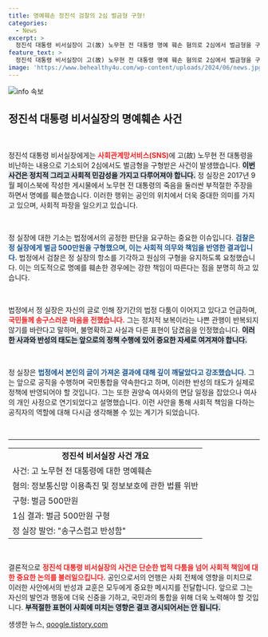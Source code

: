 ```yaml
---
title: 명예훼손 정진석 검찰의 2심 벌금형 구형!
categories:
  - News
excerpt: >
  정진석 대통령 비서실장이 고(故) 노무현 전 대통령 명예 훼손 혐의로 2심에서 벌금형을 구형받았다. 검찰의 항소 유지 요청 속, 그는 상처받은 유족에 진심 어린 사과와 반성을 전하며 법적 공방에 맞서고 있다. 클릭해 자세한 이야기를 확인해보세요!
feature_text: >
  정진석 대통령 비서실장이 고(故) 노무현 전 대통령 명예 훼손 혐의로 2심에서 벌금형을 구형받았다. 검찰의 항소 유지 요청 속, 그는 상처받은 유족에 진심 어린 사과와 반성을 전하며 법적 공방에 맞서고 있다. 클릭해 자세한 이야기를 확인해보세요!
image: 'https://www.behealthy4u.com/wp-content/uploads/2024/06/news.jpg'
---
```


<p><img src="https://www.behealthy4u.com/wp-content/uploads/2024/06/news.jpg" alt="info 속보" /></p>

<h2 data-ke-size="size26">정진석 대통령 비서실장의 명예훼손 사건</h2>

<p data-ke-size="size16">&nbsp;</p>

<p>정진석 대통령 비서실장에게는 <b><span style="color: #ee2323;">사회관계망서비스(SNS)</span></b>에 고(故) 노무현 전 대통령을 비난하는 내용으로 기소되어 2심에서도 벌금형을 구형받은 사건이 발생했습니다. <b><span style="background-color: #21538527;">이번 사건은 정치적 그리고 사회적 민감성을 가지고 다루어져야 합니다.</span></b> 정 실장은 2017년 9월 페이스북에 작성한 게시물에서 노무현 전 대통령의 죽음을 둘러싼 부적절한 주장을 하면서 명예를 훼손했습니다. 이러한 행위는 공인의 위치에서 더욱 중대한 의미를 가지고 있으며, 사회적 파장을 일으키고 있습니다. </p>

<p data-ke-size="size16">&nbsp;</p>

<p>정 실장에 대한 기소는 법정에서의 공정한 판단을 요구하는 중요한 이슈입니다. <b><span style="color: #1a5490;">검찰은 정 실장에게 벌금 500만원을 구형했으며, 이는 사회적 의무와 책임을 반영한 결과입니다.</span></b> 법정에서 검찰은 정 실장의 항소를 기각하고 원심의 구형을 유지하도록 요청했습니다. 이는 의도적으로 명예를 훼손한 경우에는 강한 책임이 따른다는 점을 분명히 하고 있습니다.</p>

<p data-ke-size="size16">&nbsp;</p>

<p>법정에서 정 실장은 자신의 글로 인해 장기간의 법정 다툼이 이어지고 있다고 언급하며, <b><span style="color: #ee2323;">국민들께 송구스러운 마음을 전했습니다.</span></b> 그는 정치적 보복이라는 나쁜 관행이 반복되지 않기를 바란다고 말하며, 불명확하고 사실과 다른 표현이 담겼음을 인정했습니다. <b><span style="background-color: #21538527;">이러한 사과와 반성의 태도는 앞으로의 정책 수행에 있어 중요한 자세로 여겨져야 합니다.</span></b> </p>

<p data-ke-size="size16">&nbsp;</p>

<p>정 실장은 <b><span style="color: #1a5490;">법정에서 본인의 글이 가져온 결과에 대해 깊이 깨달았다고 강조했습니다.</span></b> 그는 앞으로 공직을 수행하며 국민통합을 약속한다고 하며, 이러한 반성의 태도가 실제로 정책에 반영되어야 할 것입니다. 그는 또한 권양숙 여사와의 면담 일정을 잡았으나 여사의 개인 사정으로 연기되었다고 설명했습니다. 이런 사안을 통해 사회적 책임을 다하는 공직자의 역할에 대해 다시금 생각해볼 수 있는 계기가 되었습니다.</p>

<p data-ke-size="size16">&nbsp;</p>

<hr>

<table style="width: 100%;">
    <tr>
        <td style="text-align: center; height: 17px;"><b>정진석 비서실장 사건 개요</b></td>
    </tr>
    <tr>
        <td style="text-align: left; height: 17px;">사건: 고 노무현 전 대통령에 대한 명예훼손</td>
    </tr>
    <tr>
        <td style="text-align: left; height: 17px;">혐의: 정보통신망 이용촉진 및 정보보호에 관한 법률 위반</td>
    </tr>
    <tr>
        <td style="text-align: left; height: 17px;">구형: 벌금 500만원</td>
    </tr>
    <tr>
        <td style="text-align: left; height: 17px;">1심 결과: 벌금 500만원 구형</td>
    </tr>
    <tr>
        <td style="text-align: left; height: 17px;">정 실장 발언: "송구스럽고 반성함"</td>
    </tr>
</table>

<p data-ke-size="size16">&nbsp;</p>

<p>결론적으로 <b><span style="color: #ee2323;">정진석 대통령 비서실장의 사건은 단순한 법적 다툼을 넘어 사회적 책임에 대한 중요한 논의를 불러일으킵니다.</span></b> 공인으로서의 언행은 사회 전체에 영향을 미치므로 이러한 사안에서의 반성과 교훈은 모두에게 중요한 메시지를 전달합니다. 앞으로 그는 자신의 발언과 행동에 더욱 신중을 기하고, 국민과의 통합을 위해 더욱 노력해야 할 것입니다. <b><span style="background-color: #21538527;">부적절한 표현이 사회에 미치는 영향은 결코 경시되어서는 안 됩니다.</span></b> </p>
생생한 뉴스, <a href="https://qoogle.tistory.com" rel="dofollow">qoogle.tistory.com</a>


